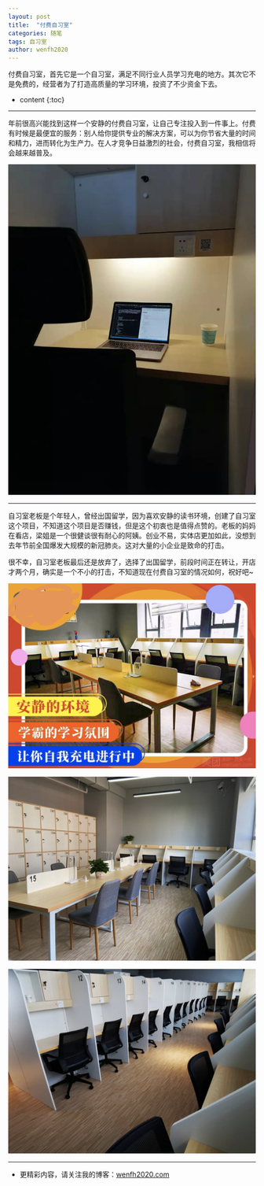 ```yaml
---
layout: post
title:  "付费自习室"
categories: 随笔
tags: 自习室
author: wenfh2020
---
```



付费自习室，首先它是一个自习室，满足不同行业人员学习充电的地方。其次它不是免费的，经营者为了打造高质量的学习环境，投资了不少资金下去。



* content
{:toc}

---

年前很高兴能找到这样一个安静的付费自习室，让自己专注投入到一件事上。付费有时候是最便宜的服务：别人给你提供专业的解决方案，可以为你节省大量的时间和精力，进而转化为生产力。在人才竞争日益激烈的社会，付费自习室，我相信将会越来越普及。

![学习环境](/images/2020-03-11-08-59-15.png)

---

自习室老板是个年轻人，曾经出国留学，因为喜欢安静的读书环境，创建了自习室这个项目，不知道这个项目是否赚钱，但是这个初衷也是值得点赞的。老板的妈妈在看店，梁姐是一个很健谈很有耐心的阿姨。创业不易，实体店更加如此，没想到去年节前全国爆发大规模的新冠肺炎。这对大量的小企业是致命的打击。

很不幸，自习室老板最后还是放弃了，选择了出国留学，前段时间正在转让，开店才两个月，确实是一个不小的打击，不知道现在付费自习室的情况如何，祝好吧~

![自习室1](/images/2020-03-11-09-00-50.png)

![自习室2](/images/2020-03-11-09-01-08.png)

![自习室3](/images/2020-03-11-09-01-24.png)

---

* 更精彩内容，请关注我的博客：[wenfh2020.com](https://wenfh2020.com/)
